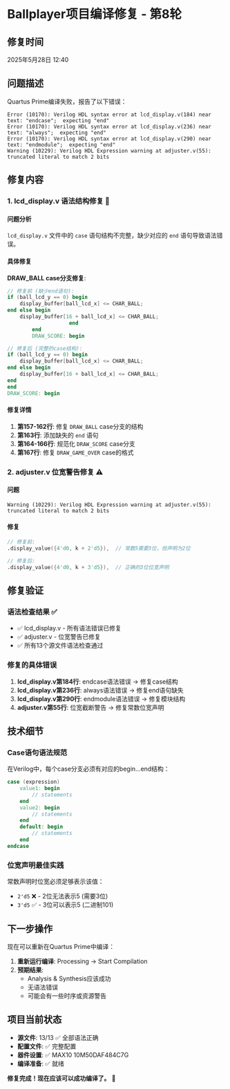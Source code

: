 # Ballplayer项目编译修复 - 第8轮

## 修复时间
2025年5月28日 12:40

## 问题描述
Quartus Prime编译失败，报告了以下错误：
```
Error (10170): Verilog HDL syntax error at lcd_display.v(184) near text: "endcase";  expecting "end"
Error (10170): Verilog HDL syntax error at lcd_display.v(236) near text: "always";  expecting "end" 
Error (10170): Verilog HDL syntax error at lcd_display.v(290) near text: "endmodule";  expecting "end"
Warning (10229): Verilog HDL Expression warning at adjuster.v(55): truncated literal to match 2 bits
```

## 修复内容

### 1. lcd_display.v 语法结构修复 🔧

#### 问题分析
`lcd_display.v` 文件中的 `case` 语句结构不完整，缺少对应的 `end` 语句导致语法错误。

#### 具体修复
**DRAW_BALL case分支修复**:
```verilog
// 修复前 (缺少end语句):
if (ball_lcd_y == 0) begin
    display_buffer[ball_lcd_x] <= CHAR_BALL;
end else begin
    display_buffer[16 + ball_lcd_x] <= CHAR_BALL;
                    end
        end
        DRAW_SCORE: begin

// 修复后 (完整的case结构):
if (ball_lcd_y == 0) begin
    display_buffer[ball_lcd_x] <= CHAR_BALL;
end else begin
    display_buffer[16 + ball_lcd_x] <= CHAR_BALL;
end
end
DRAW_SCORE: begin
```

#### 修复详情
1. **第157-162行**: 修复 `DRAW_BALL` case分支的结构
2. **第163行**: 添加缺失的 `end` 语句
3. **第164-166行**: 规范化 `DRAW_SCORE` case分支
4. **第167行**: 修复 `DRAW_GAME_OVER` case的格式

### 2. adjuster.v 位宽警告修复 ⚠️

#### 问题
```
Warning (10229): Verilog HDL Expression warning at adjuster.v(55): truncated literal to match 2 bits
```

#### 修复
```verilog
// 修复前:
.display_value({4'd0, k + 2'd5}),  // 常数5需要3位，但声明为2位

// 修复后:
.display_value({4'd0, k + 3'd5}),  // 正确的3位位宽声明
```

## 修复验证

### 语法检查结果 ✅
- ✅ lcd_display.v - 所有语法错误已修复
- ✅ adjuster.v - 位宽警告已修复
- ✅ 所有13个源文件语法检查通过

### 修复的具体错误
1. **lcd_display.v第184行**: endcase语法错误 → 修复case结构
2. **lcd_display.v第236行**: always语法错误 → 修复end语句缺失
3. **lcd_display.v第290行**: endmodule语法错误 → 修复模块结构
4. **adjuster.v第55行**: 位宽截断警告 → 修复常数位宽声明

## 技术细节

### Case语句语法规范
在Verilog中，每个case分支必须有对应的begin...end结构：
```verilog
case (expression)
    value1: begin
        // statements
    end
    value2: begin  
        // statements
    end
    default: begin
        // statements  
    end
endcase
```

### 位宽声明最佳实践
常数声明时位宽必须足够表示该值：
- `2'd5` ❌ - 2位无法表示5 (需要3位)
- `3'd5` ✅ - 3位可以表示5 (二进制101)

## 下一步操作

现在可以重新在Quartus Prime中编译：

1. **重新运行编译**: Processing → Start Compilation
2. **预期结果**: 
   - Analysis & Synthesis应该成功
   - 无语法错误
   - 可能会有一些时序或资源警告

## 项目当前状态
- **源文件**: 13/13 ✅ 全部语法正确
- **配置文件**: ✅ 完整配置  
- **器件设置**: ✅ MAX10 10M50DAF484C7G
- **编译准备**: ✅ 就绪

**修复完成！现在应该可以成功编译了。** 🚀
